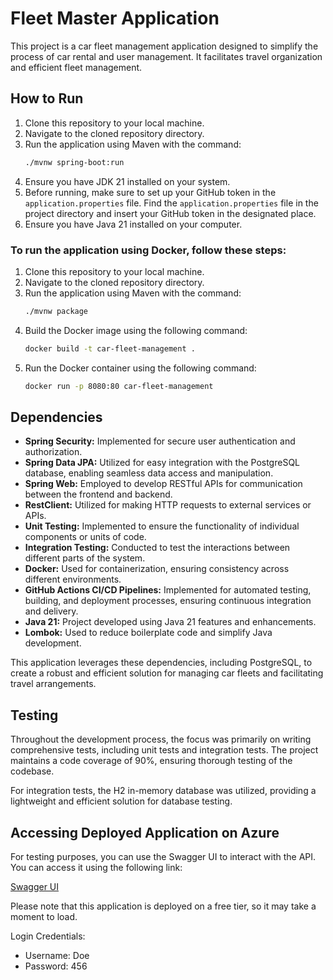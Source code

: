 # Fleet Master Application

This project is a car fleet management application designed to simplify the process of car rental and user management. It facilitates travel organization and efficient fleet management.

## How to Run
1. Clone this repository to your local machine.
2. Navigate to the cloned repository directory.
3. Run the application using Maven with the command:
   ```bash
   ./mvnw spring-boot:run
4. Ensure you have JDK 21 installed on your system.
5. Before running, make sure to set up your GitHub token in the `application.properties` file. Find the `application.properties` file in the project directory and insert your GitHub token in the designated place.
6. Ensure you have Java 21 installed on your computer.

### To run the application using Docker, follow these steps:
1. Clone this repository to your local machine.
2. Navigate to the cloned repository directory.
3. Run the application using Maven with the command:
   ```bash
   ./mvnw package
4. Build the Docker image using the following command:
   ```bash
   docker build -t car-fleet-management .
5. Run the Docker container using the following command:
   ```bash
   docker run -p 8080:80 car-fleet-management


## Dependencies

- **Spring Security:** Implemented for secure user authentication and authorization.
- **Spring Data JPA:** Utilized for easy integration with the PostgreSQL database, enabling seamless data access and manipulation.
- **Spring Web:** Employed to develop RESTful APIs for communication between the frontend and backend.
- **RestClient:** Utilized for making HTTP requests to external services or APIs.
- **Unit Testing:** Implemented to ensure the functionality of individual components or units of code.
- **Integration Testing:** Conducted to test the interactions between different parts of the system.
- **Docker:** Used for containerization, ensuring consistency across different environments.
- **GitHub Actions CI/CD Pipelines:** Implemented for automated testing, building, and deployment processes, ensuring continuous integration and delivery.
- **Java 21:** Project developed using Java 21 features and enhancements.
- **Lombok:** Used to reduce boilerplate code and simplify Java development.

This application leverages these dependencies, including PostgreSQL, to create a robust and efficient solution for managing car fleets and facilitating travel arrangements.

## Testing

Throughout the development process, the focus was primarily on writing comprehensive tests, including unit tests and integration tests. The project maintains a code coverage of 90%, ensuring thorough testing of the codebase.

For integration tests, the H2 in-memory database was utilized, providing a lightweight and efficient solution for database testing.

## Accessing Deployed Application on Azure

For testing purposes, you can use the Swagger UI to interact with the API. You can access it using the following link:

[Swagger UI](https://fleet-master-s.azurewebsites.net/swagger-ui/index.html#/)

Please note that this application is deployed on a free tier, so it may take a moment to load.

Login Credentials:

- Username: Doe
- Password: 456


